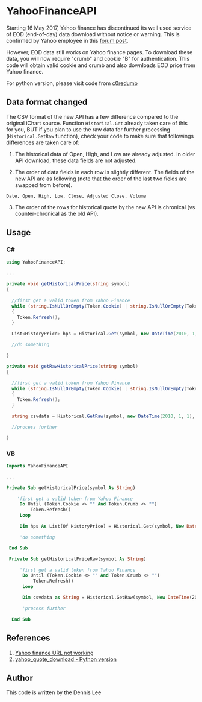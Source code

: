 # YahooFinanceAPI

Starting 16 May 2017, Yahoo finance has discontinued its well used service of EOD (end-of-day) data download without notice or warning. This is confirmed by Yahoo employee in this [forum post][1].  

However, EOD data still works on Yahoo finance pages. To download these data, you will now require "crumb" and cookie "B" for authentication. This code will obtain valid cookie and crumb and also downloads EOD price from Yahoo finance.  

For python version, please visit code from [c0redumb](https://github.com/c0redumb/yahoo_quote_download)  

## Data format changed
The CSV format of the new API has a few difference compared to the original iChart source. Function `Historical.Get` already taken care of this for you, BUT if you plan to use the raw data for further processing (`Historical.GetRaw` function), check your code to make sure that followings differences are taken care of:

1. The historical data of Open, High, and Low are already adjusted. In older API download, these data fields are not adjusted.

2. The order of data fields in each row is slightly different. The fields of the new API are as following (note that the order of the last two fields are swapped from before).
```
Date, Open, High, Low, Close, Adjusted Close, Volume
```

3. The order of the rows for historical quote by the new API is chronical (vs counter-chronical as the old API).

## Usage

### C#
```cs
using YahooFinanceAPI;

...

private void getHistoricalPrice(string symbol)
{

  //first get a valid token from Yahoo Finance
  while (string.IsNullOrEmpty(Token.Cookie) | string.IsNullOrEmpty(Token.Crumb))
  {
    Token.Refresh();
  }

  List<HistoryPrice> hps = Historical.Get(symbol, new DateTime(2010, 1, 1), DateTime.Now);

  //do something

}

private void getRawHistoricalPrice(string symbol)
{

  //first get a valid token from Yahoo Finance
  while (string.IsNullOrEmpty(Token.Cookie) | string.IsNullOrEmpty(Token.Crumb))
  {
    Token.Refresh();
  }

  string csvdata = Historical.GetRaw(symbol, new DateTime(2010, 1, 1), DateTime.Now);

  //process further

}
```

### VB
```vb
Imports YahooFinanceAPI

...

Private Sub getHistoricalPrice(symbol As String)

    'first get a valid token from Yahoo Finance
     Do Until (Token.Cookie <> "" And Token.Crumb <> "")
         Token.Refresh()
     Loop

     Dim hps As List(Of HistoryPrice) = Historical.Get(symbol, New DateTime(2010, 1, 1), DateTime.Now)

     'do something

 End Sub

 Private Sub getHistoricalPriceRaw(symbol As String)

     'first get a valid token from Yahoo Finance
      Do Until (Token.Cookie <> "" And Token.Crumb <> "")
          Token.Refresh()
      Loop

      Dim csvdata as String = Historical.GetRaw(symbol, New DateTime(2010, 1, 1), DateTime.Now)

      'process further

  End Sub
```

## References
1. [Yahoo finance URL not working](http://stackoverflow.com/questions/44030983/yahoo-finance-url-not-working/44036220)
2. [yahoo_quote_download - Python version](https://github.com/c0redumb/yahoo_quote_download)

## Author
This code is written by the Dennis Lee

[1]: https://forums.yahoo.net/t5/Yahoo-Finance-help/Is-Yahoo-Finance-API-broken/m-p/251241/highlight/true#M3116
[2]: https://github.com/c0redumb/yahoo_quote_download
